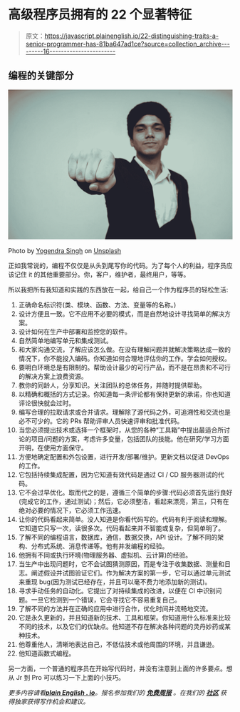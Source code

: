 # 高级程序员拥有的 22 个显著特征

> 原文：<https://javascript.plainenglish.io/22-distinguishing-traits-a-senior-programmer-has-81ba647ad1ce?source=collection_archive---------16----------------------->

## 编程的关键部分

![](img/e3be11a7c1700db42e0b80f24f3b8ce9.png)

Photo by [Yogendra Singh](https://unsplash.com/@yogendras31?utm_source=medium&utm_medium=referral) on [Unsplash](https://unsplash.com?utm_source=medium&utm_medium=referral)

正如我常说的，编程不仅仅是从头到尾写你的代码。为了每个人的利益，程序员应该记住 it 的其他重要部分。你，客户，维护者，最终用户，等等。

所以我把所有我知道和实践的东西放在一起，给自己一个作为程序员的轻松生活:

1.  正确命名标识符(类、模块、函数、方法、变量等的名称。)
2.  设计方便且一致。它不应用不必要的模式，而是自然地设计寻找简单的解决方案。
3.  设计如何在生产中部署和监控您的软件。
4.  自然简单地编写单元和集成测试。
5.  和大家沟通交流，了解应该怎么做。在没有理解问题并就解决策略达成一致的情况下，你不能投入编码。你知道如何合理地评估你的工作。学会如何授权。
6.  要明白环境总是有限制的。帮助设计最少的可行产品，而不是在昂贵和不可行的解决方案上浪费资源。
7.  教你的同龄人，分享知识。关注团队的总体任务，并随时提供帮助。
8.  以精确和概括的方式记录。你知道每一条评论都有保持更新的承诺，你也知道评论很快就会过时。
9.  编写合理的拉取请求或合并请求。理解除了源代码之外，可追溯性和交流也是必不可少的。它的 PRs 帮助评审人员快速评审和批准代码。
10.  当您必须提出技术或选择一个框架时，从您的各种“工具箱”中提出最适合所讨论的项目/问题的方案，考虑许多变量，包括团队的技能。他在研究/学习方面开明，在使用方面保守。
11.  方便地确定配置和外包设置，进行开发/部署/维护。更新文档以促进 DevOps 的工作。
12.  它包括持续集成配置，因为它知道有效代码是通过 CI / CD 服务器测试的代码。
13.  它不会过早优化。取而代之的是，遵循三个简单的步骤:代码必须首先运行良好(完成它的工作，通过测试)；然后，它必须整洁，看起来漂亮，第三，只有在绝对必要的情况下，它必须工作迅速。
14.  让你的代码看起来简单。没人知道是你看代码写的。代码有利于阅读和理解。它知道它只写一次，读很多次。代码看起来并不智能或复杂，但简单明了。
15.  了解不同的编程语言，数据库，通信，数据交换，API 设计。了解不同的架构、分布式系统、消息传递等。他有并发编程的经验。
16.  他拥有不同或执行环境(物理服务器、虚拟机、云计算)的经验。
17.  当生产中出现问题时，它不会试图猜测原因，而是专注于收集数据、测量和日志。阐述假设并试图验证它们。作为解决方案的第一步，它可以通过单元测试来重现 bug(因为测试已经存在，并且可以毫不费力地添加新的测试)。
18.  寻求手动任务的自动化。它提出了对持续集成的改进，以便在 CI 中识别问题。一旦它检测到一个错误，它会寻找它不容易重复自己。
19.  了解不同的方法并在正确的应用中进行合作，优化时间并流畅地交流。
20.  它是永久更新的，并且知道新的技术、工具和框架。你知道用什么标准来比较不同的技术，以及它们的优缺点。他知道不存在解决各种问题的灵丹妙药或某种技术。
21.  他尊重他人，清晰地表达自己，不低估技术或他周围的环境，并且谦逊。
22.  他知道函数式编程。

另一方面，一个普通的程序员在开始写代码时，并没有注意到上面的许多要点。想从 Jr 到 Pro 可以练习一下上面的小技巧。

*更多内容请看*[***plain English . io***](http://plainenglish.io/)*。报名参加我们的* [***免费周报***](http://newsletter.plainenglish.io/) *。在我们的* [***社区***](https://discord.gg/GtDtUAvyhW) *获得独家获得写作机会和建议。*